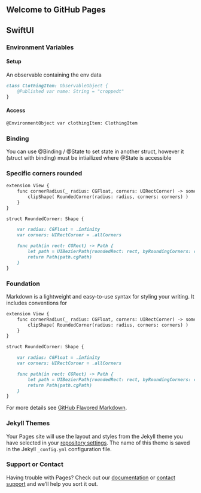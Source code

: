 ## Welcome to GitHub Pages

## SwiftUI

### Environment Variables

#### Setup
An observable containing the env data

```markdown
class ClothingItem: ObservableObject {
    @Published var name: String = "croppedt"
}
```
#### Access
```Markdown
@EnvironmentObject var clothingItem: ClothingItem
```

### Binding
You can use @Binding / @State to set state in another struct, however it (struct with binding) must be intiailized where @State is accessible

### Specific corners rounded

```markdown
extension View {
    func cornerRadius(_ radius: CGFloat, corners: UIRectCorner) -> some View {
        clipShape( RoundedCorner(radius: radius, corners: corners) )
    }
}

struct RoundedCorner: Shape {

    var radius: CGFloat = .infinity
    var corners: UIRectCorner = .allCorners

    func path(in rect: CGRect) -> Path {
        let path = UIBezierPath(roundedRect: rect, byRoundingCorners: corners, cornerRadii: CGSize(width: radius, height: radius))
        return Path(path.cgPath)
    }
}

```
### Foundation

Markdown is a lightweight and easy-to-use syntax for styling your writing. It includes conventions for

```markdown
extension View {
    func cornerRadius(_ radius: CGFloat, corners: UIRectCorner) -> some View {
        clipShape( RoundedCorner(radius: radius, corners: corners) )
    }
}

struct RoundedCorner: Shape {

    var radius: CGFloat = .infinity
    var corners: UIRectCorner = .allCorners

    func path(in rect: CGRect) -> Path {
        let path = UIBezierPath(roundedRect: rect, byRoundingCorners: corners, cornerRadii: CGSize(width: radius, height: radius))
        return Path(path.cgPath)
    }
}

```

For more details see [GitHub Flavored Markdown](https://guides.github.com/features/mastering-markdown/).

### Jekyll Themes

Your Pages site will use the layout and styles from the Jekyll theme you have selected in your [repository settings](https://github.com/thimbletech/thimbletech.github.io/settings). The name of this theme is saved in the Jekyll `_config.yml` configuration file.

### Support or Contact

Having trouble with Pages? Check out our [documentation](https://help.github.com/categories/github-pages-basics/) or [contact support](https://github.com/contact) and we’ll help you sort it out.
